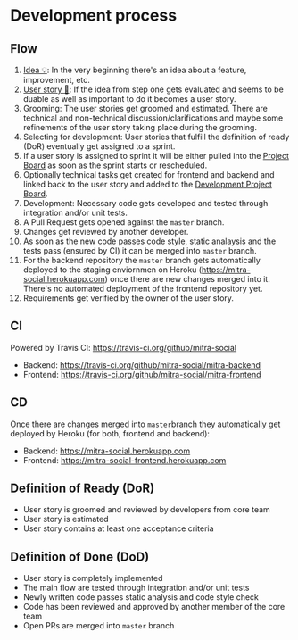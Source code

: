 # Development process
## Flow
1. [Idea 💡](https://github.com/mitra-social/mitra-docs/issues?q=is%3Aissue+label%3A%22idea+%F0%9F%92%A1%22): In the very beginning there's an idea about a feature, improvement, etc.
2. [User story 📓](https://github.com/mitra-social/mitra-docs/issues?q=is%3Aissue+label%3A%22user+story+%F0%9F%93%93%22): If the idea from step one gets evaluated and seems to be duable as well as important to do it becomes a user story. 
3. Grooming: The user stories get groomed and estimated. There are technical and non-technical discussion/clarifications and maybe some refinements of the user story taking place during the grooming.
4. Selecting for development: User stories that fulfill the definition of ready (DoR) eventually get assigned to a sprint.
5. If a user story is assigned to sprint it will be either pulled into the [Project Board](https://github.com/orgs/mitra-social/projects/2) as soon as the sprint starts or rescheduled.
6. Optionally technical tasks get created for frontend and backend and linked back to the user story and added to the [Development Project Board](https://github.com/orgs/mitra-social/projects/1).
7. Development: Necessary code gets developed and tested through integration and/or unit tests.
8. A Pull Request gets opened against the `master` branch.
9. Changes get reviewed by another developer.
10. As soon as the new code passes code style, static analaysis and the tests pass (ensured by CI) it can be merged into `master` branch.
11. For the backend repository the `master` branch gets automatically deployed to the staging enviornmen on Heroku (https://mitra-social.herokuapp.com)  once there are new changes merged into it. There's no automated deployment of the frontend repository yet.
12. Requirements get verified by the owner of the user story.

## CI
Powered by Travis CI: https://travis-ci.org/github/mitra-social

* Backend: https://travis-ci.org/github/mitra-social/mitra-backend
* Frontend: https://travis-ci.org/github/mitra-social/mitra-frontend

## CD
Once there are changes merged into `master`branch they automatically get deployed by Heroku (for both, frontend and backend):

* Backend: https://mitra-social.herokuapp.com
* Frontend: https://mitra-social-frontend.herokuapp.com

## Definition of Ready (DoR)
- User story is groomed and reviewed by developers from core team
- User story is estimated
- User story contains at least one acceptance criteria

## Definition of Done (DoD)
- User story is completely implemented
- The main flow are tested through integration and/or unit tests
- Newly written code passes static analysis and code style check
- Code has been reviewed and approved by another member of the core team
- Open PRs are merged into `master` branch
